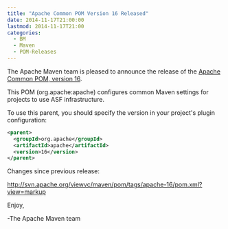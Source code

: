 ```yaml
---
title: "Apache Common POM Version 16 Released"
date: 2014-11-17T21:00:00
lastmod: 2014-11-17T21:00
categories:
  - BM
  - Maven
  - POM-Releases
---
```

The Apache Maven team is pleased to announce the release of the 
[Apache Common POM, version 16](http://maven.apache.org/poms/asf).

This POM (org.apache:apache) configures common Maven settings for
projects to use ASF infrastructure.

To use this parent, you should specify the version in your project's
plugin configuration:

```xml
<parent>
  <groupId>org.apache</groupId>
  <artifactId>apache</artifactId>
  <version>16</version>
</parent>
```

Changes since previous release:

http://svn.apache.org/viewvc/maven/pom/tags/apache-16/pom.xml?view=markup

Enjoy,

-The Apache Maven team
